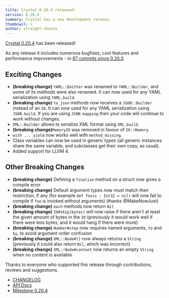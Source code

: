 ```yaml
---
title: Crystal 0.20.4 released!
version: 0.20.4
summary: Crystal has a new development release.
thumbnail: +
author: straight-shoota
---
```


[Crystal 0.20.4](https://github.com/crystal-lang/crystal/releases/tag/0.20.4) has been released!

As any release it includes numerous bugfixes, cool features and performance improvements - in [87 commits since 0.20.3](https://github.com/crystal-lang/crystal/compare/0.20.3...0.20.4).

## Exciting Changes

- **(breaking change)** `YAML::Emitter` was renamed to `YAML::Builder`, and some of its methods were also renamed. It can now used for any YAML serialization using `YAML.build`.
- **(breaking change)** `to_json` methods now receives a `JSON::Builder` instead of an `IO`. It can now used for any YAML serialization using `JSON.build`. If you are using `JSON.mapping` then your code will continue to work without changes.
- `XML::Builder` allows to serialize XML format using `XML.build`.
- **(breaking change)**`MemoryIO` was removed in favour of `IO::Memory`.
- `with ... yield` now works well with `method_missing`.
- Class variables can now be used in generic types (all generic instances share the same variable, and subclasses get their own copy, as usual).
- Added support for LLVM 4.

## Other Breaking Changes

- **(breaking change)** Defining a `finalize` method on a struct now gives a compile error
- **(breaking change)** Default argument types now must match their restriction, if any (for example `def foo(x : Int32 = nil)` will now fail to compile if `foo` is invoked without arguments) (thanks @MakeNowJust)
- **(breaking change)** `each` methods now return `Nil`
- **(breaking change)** `IO#skip(bytes)` will now raise if there aren't at least the given amount of bytes in the `IO` (previously it would work well if there were less bytes, and it would hang if there were more)
- **(breaking change)** `Number#step` now requires named arguments, `to` and `by`, to avoid argument order confusion
- **(breaking change)** `XML::Node#[]` now always returns a `String` (previously it could also return `Nil`, which was incorrect)
- **(breaking change)** `XML::Node#content` now returns an empty `String` when no content is available

Thanks to everyone who supported this release through contributions, reviews and suggestions.

- [CHANGELOG](https://github.com/crystal-lang/crystal/releases/tag/0.20.4)
- [API Docs](https://crystal-lang.org/api/0.20.4)
- [Milestone 0.20.4](https://github.com/crystal-lang/crystal/issues?q=milestone%3A0.20.4)
